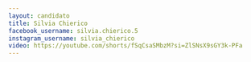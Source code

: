 ```yaml
---
layout: candidato
title: Silvia Chierico
facebook_username: silvia.chierico.5
instagram_username: silvia_chierico
video: https://youtube.com/shorts/fSqCsaSMbzM?si=ZlSNsX9sGY3k-PFa
---
```

